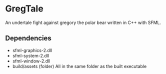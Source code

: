 # GregTale
An undertale fight against gregory the polar bear written in C++ with SFML.

## Dependencies
* sfml-graphics-2.dll
* sfml-system-2.dll
* sfml-window-2.dll
* build/assets (folder)
All in the same folder as the built executable